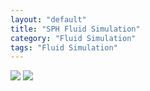 ```yaml
---
layout: "default"
title: "SPH Fluid Simulation"
category: "Fluid Simulation"
tags: "Fluid Simulation"
---
```


![](/assets/imgs/Resume-Appendix/SPH-Water/RealTimeSimulation.gif)
![](/assets/imgs/Resume-Appendix/SPH-Water/MCFinalRendering.gif)
